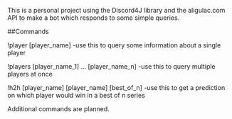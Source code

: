 This is a personal project using the Discord4J library and the aligulac.com API to make a bot which responds to some simple queries.


##Commands

!player [player_name]
-use this to query some information about a single player

!players [player_name_1] ... [player_name_n]
-use this to query multiple players at once

!h2h [player_name] [player_name] [best_of_n]
-use this to get a prediction on which player would win in a best of n series

Additional commands are planned.
